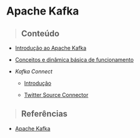 # Apache Kafka

> ## **Conteúdo**

- [Introdução ao Apache Kafka](apache-kafka/introduction.md)

- [Conceitos e dinâmica básica de funcionamento](apache-kafka/concepts.md)

- _Kafka Connect_

  - [Introdução](apache-kafka/kafka-connect/introduction.md)

  - [Twitter Source Connector](apache-kafka/kafka-connect/twitter-source-connector.md)
  
> ## **Referências**

- [Apache Kafka](apache-kafka/references.md)
